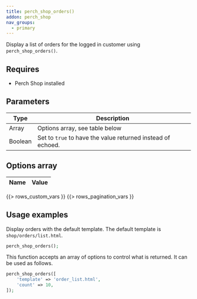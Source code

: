 ```yaml
---
title: perch_shop_orders()
addon: perch_shop
nav_groups:
  - primary
---
```


Display a list of orders for the logged in customer using `perch_shop_orders()`.

## Requires

- Perch Shop installed

## Parameters

| Type | Description |
|-|-|
| Array   | Options array, see table below |
| Boolean | Set to `true` to have the value returned instead of echoed. |


## Options array

|Name|Value|
|-|-|
{{> rows_custom_vars }}
{{> rows_pagination_vars }}

## Usage examples

Display orders with the default template. The default template is `shop/orders/list.html`.

```php
perch_shop_orders();
```

This function accepts an array of options to control what is returned. It can be used as follows.

```php
perch_shop_orders([
    'template' => 'order_list.html',
    'count' => 10,
]);
```
